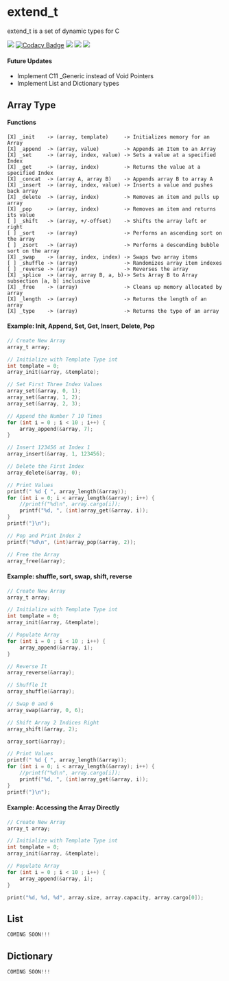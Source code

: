 # extend_t
extend_t is a set of dynamic types for C

![](https://travis-ci.com/keiranrowan/extend_t.svg?branch=master) [![Codacy Badge](https://api.codacy.com/project/badge/Grade/3740545cf1754cf1b5038eb21028bf24)](https://www.codacy.com/manual/keiranrowan/extend_t?utm_source=github.com&amp;utm_medium=referral&amp;utm_content=keiranrowan/extend_t&amp;utm_campaign=Badge_Grade) ![](https://img.shields.io/github/license/keiranrowan/extend_t) ![](https://img.shields.io/github/languages/code-size/keiranrowan/extend_t) ![](https://img.shields.io/github/languages/top/keiranrowan/extend_t)

#### Future Updates
 - Implement C11 _Generic instead of Void Pointers
 - Implement List and Dictionary types

## Array Type

#### Functions
```
[X] _init    -> (array, template)     -> Initializes memory for an Array
[X] _append  -> (array, value)        -> Appends an Item to an Array
[X] _set     -> (array, index, value) -> Sets a value at a specified Index
[X] _get     -> (array, index)        -> Returns the value at a specified Index
[X] _concat  -> (array A, array B)    -> Appends array B to array A
[X] _insert  -> (array, index, value) -> Inserts a value and pushes back array
[X] _delete  -> (array, index)        -> Removes an item and pulls up array
[X] _pop     -> (array, index)        -> Removes an item and returns its value
[ ] _shift   -> (array, +/-offset)    -> Shifts the array left or right
[ ] _sort    -> (array)               -> Performs an ascending sort on the array
[ ] _zsort   -> (array)               -> Performs a descending bubble sort on the array
[X] _swap    -> (array, index, index) -> Swaps two array items
[ ] _shuffle -> (array)               -> Randomizes array item indexes
[ ] _reverse -> (array)               -> Reverses the array
[X] _splice  -> (array, array B, a, b)-> Sets Array B to Array subsection [a, b] inclusive
[X] _free    -> (array)               -> Cleans up memory allocated by array
[X] _length  -> (array)               -> Returns the length of an array
[X] _type    -> (array)               -> Returns the type of an array
```

#### Example: Init, Append, Set, Get, Insert, Delete, Pop
```C
// Create New Array
array_t array;

// Initialize with Template Type int
int template = 0;
array_init(&array, &template);

// Set First Three Index Values
array_set(&array, 0, 1);
array_set(&array, 1, 2);
array_set(&array, 2, 3);

// Append the Number 7 10 Times
for (int i = 0 ; i < 10 ; i++) {
    array_append(&array, 7);
}

// Insert 123456 at Index 1
array_insert(&array, 1, 123456);

// Delete the First Index
array_delete(&array, 0);

// Print Values
printf(" %d { ", array_length(&array));
for (int i = 0; i < array_length(&array); i++) {
    //printf("%d\n", array.cargo[i]);
    printf("%d, ", (int)array_get(&array, i));
}
printf("}\n");

// Pop and Print Index 2
printf("%d\n", (int)array_pop(&array, 2));

// Free the Array
array_free(&array);
```

#### Example: shuffle, sort, swap, shift, reverse
```C
// Create New Array
array_t array;

// Initialize with Template Type int
int template = 0;
array_init(&array, &template);

// Populate Array
for (int i = 0 ; i < 10 ; i++) {
    array_append(&array, i);
}

// Reverse It
array_reverse(&array);

// Shuffle It
array_shuffle(&array);

// Swap 0 and 6
array_swap(&array, 0, 6);

// Shift Array 2 Indices Right 
array_shift(&array, 2);

array_sort(&array);

// Print Values
printf(" %d { ", array_length(&array));
for (int i = 0; i < array_length(&array); i++) {
    //printf("%d\n", array.cargo[i]);
    printf("%d, ", (int)array_get(&array, i));
}
printf("}\n");
```
#### Example: Accessing the Array Directly
```C
// Create New Array
array_t array;

// Initialize with Template Type int
int template = 0;
array_init(&array, &template);

// Populate Array
for (int i = 0 ; i < 10 ; i++) {
    array_append(&array, i);
}

print("%d, %d, %d", array.size, array.capacity, array.cargo[0]);
```

## List

```C
COMING SOON!!!
```

## Dictionary

```C
COMING SOON!!!
```
